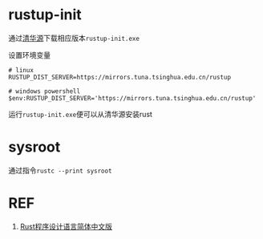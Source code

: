 # rustup-init

通过[清华源](https://mirrors.tuna.tsinghua.edu.cn/rustup/rustup/archive/)下载相应版本`rustup-init.exe`

设置环境变量

```shell
# linux
RUSTUP_DIST_SERVER=https://mirrors.tuna.tsinghua.edu.cn/rustup

# windows powershell
$env:RUSTUP_DIST_SERVER='https://mirrors.tuna.tsinghua.edu.cn/rustup'
```

运行`rustup-init.exe`便可以从清华源安装rust

# sysroot

通过指令`rustc --print sysroot`

# REF

1. [Rust程序设计语言简体中文版](https://kaisery.github.io/trpl-zh-cn/)

